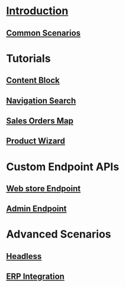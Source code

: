 # [Introduction](index.md)

## [Common Scenarios](introduction/customization-scenarios.md)

# Tutorials

## [Content Block](tutorials/content-block.md)

## [Navigation Search](tutorials/navigation-search.md)

## [Sales Orders Map](tutorials/sales-orders-map.md)

## [Product Wizard](tutorials/product-wizard.md)

# Custom Endpoint APIs

## [Web store Endpoint](custom-endpoints/webstore.md)

## [Admin Endpoint](custom-endpoints/admin.md)

# Advanced Scenarios

## [Headless](advanced-scenarios/headless.md)

## [ERP Integration](advanced-scenarios/erp-integration.md)